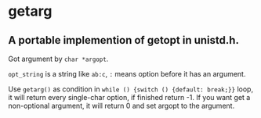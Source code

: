 getarg
======

A portable implemention of getopt in unistd.h.
----------------------------------------------

Got argument by `char *argopt`.

`opt_string` is a string like `ab:c`, `:` means option before it has an argument.

Use `getarg()` as condition in `while () {switch () {default: break;}}` loop, it will return every single-char option, if finished return -1. If you want get a non-optional argument,
it will return 0 and set argopt to the argument.
